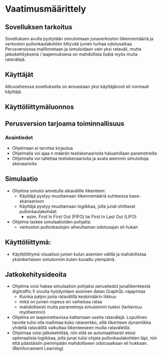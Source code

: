 # Vaatimusmäärittely

## Sovelluksen tarkoitus

Sovelluksen avulla pystytään simuloimaan junaverkoston liikennemääriä ja verkoston pullonkaulakohtiin liittyvää junien turhaa odotusaikaa. Perusversiossa malllinnetaan ja simuloidaan vain yksi rataväli, mutta jatkokehityksenä / laajennuksena on mahdollista lisätä myös muita ratavälejä.

## Käyttäjät

Alkuvaiheessa sovelluksella on ainoastaan yksi käyttäjärooli eli normaali käyttäjä.

## Käyttöliittymäluonnos
## Perusversion tarjoama toiminnallisuus 

### Avaintiedot 
- Ohjelmaan ei tarvitse kirjautua
- Ohjelmalla voi ajaa n määrän testiskenaarioita haluamillaan parametreilla
- Ohjelmalla voi tallettaa testiskenaarioita ja avata aiemmin simuloituja skenaarioita

## Simulaatio

- Ohjelma simuloi annetulle aikavälille liikenteen:
	- Käyttäjä pystyy muuttamaan liikennemääriä suhteessa base-skanaarioon
	- Käyttäjä pystyy muuttamaan logiikkaa, jolla junat ohittavat pullonkaulakohdat:
		- esim. First In First Out (FIFO) tai First In Last Out (LIFO)
- Ohjelma laskee simulaatioiden pohjalta:
	- verkoston pullonkaulojen aiheuttaman odotusajan eli hukan

## Käyttöliittymä:
- Käyttöliittymä visualisoi junien kulun asemien välillä ja mahdollistaa yksinkertaisen simuloinnin kuten kuvattu ylempänä.

## Jatkokehitysideoita
- Ohjelma voisi hakea simulaation pohjaksi perustiedot junaliikenteestä digitraffic.fi sivulta hyödyntäen avoimen datan GraphQL-rajapintaa
	- Kuinka paljon junia ratavälillä keskimäärin liikkuu
	- mikä on junien nopeus eri vaiheissa rataa
	- mahdollisesti muita parametreja simuloinnin tueksi (tarkentuu myöhemmin)
- Ohjelma on laajennettavissa kattamaan useita ratavälejä. Lopullinen tavoite tulisi olla mallintaa koko rataverkko, sillä liikenteen dynamiikka yhdellä ratavälillä vaikuttaa liikenteeseen muilla rataväleillä.
- Ohjelmaa voisi jatkokehittää, niin että se automaattisesti etsisi optimaalista logiikkaa, jolla junat tulisi ohjata pullonkaulakohtien läpi, niin että päästäisiin pienimpään mahdolliseen odotusaikaan eli hukkaan.(Reinforcement Learning)

